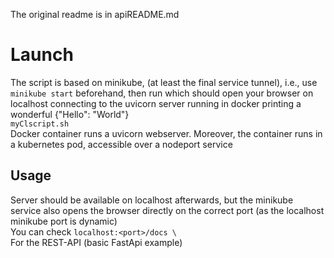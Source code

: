 The original readme is in apiREADME.md
# Launch
The script is based on minikube, (at least the final service tunnel), i.e., use \
`
minikube start
`
beforehand, then run which should open your browser on localhost connecting to the uvicorn server running in docker printing a wonderful {"Hello": "World"}\
`
myClscript.sh
`
\
Docker container runs a uvicorn webserver.
Moreover, the container runs in a kubernetes pod, accessible over a nodeport service 


## Usage
Server should be available on localhost afterwards, but the minikube service also opens the browser directly on the correct port
(as the localhost minikube port is dynamic)
\
You can check 
`
localhost:<port>/docs \
`
\
For the REST-API (basic FastApi example)
